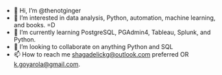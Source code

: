 - 👋 Hi, I’m @thenotginger
- 👀 I’m interested in data analysis, Python, automation, machine learning, and books. =D
- 🌱 I’m currently learning PostgreSQL, PGAdmin4, Tableau, Splunk, and Python.
- 💞️ I’m looking to collaborate on anything Python and SQL
- 📫 How to reach me shagadelickg@outlook.com preferred OR k.goyarola@gmail.com.

<!---
thenotginger/thenotginger is a ✨ special ✨ repository because its `README.md` (this file) appears on your GitHub profile.
You can click the Preview link to take a look at your changes.
--->
